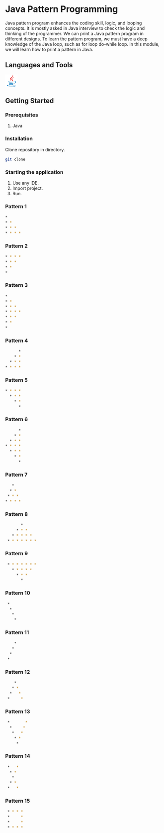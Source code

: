 # Java Pattern Programming

Java pattern program enhances the coding skill, logic, and looping concepts. It is mostly asked in Java interview to check the logic and thinking of the programmer. We can print a Java pattern program in different designs. To learn the pattern program, we must have a deep knowledge of the Java loop, such as for loop do-while loop. In this module, we will learn how to print a pattern in Java.

## Languages and Tools
<a href="https://www.java.com/en/" target="_blank"> <img src="https://raw.githubusercontent.com/devicons/devicon/master/icons/java/java-original.svg" alt="Java" width="40" height="40"/> </a>

## Getting Started

### Prerequisites

1. Java

### Installation

Clone repository in directory.

```bash
git clone 
```

### Starting the application

1. Use any IDE.
2. Import project.
3. Run.


### Pattern 1
```bash
*
* *
* * *
* * * * 
```

### Pattern 2
```bash
* * * *
* * *
* *
*
```

### Pattern 3
```bash
*
* *
* * *
* * * *
* * *
* *
*
```

### Pattern 4
```bash
      *
    * *
  * * *
* * * *

```

### Pattern 5
```bash
* * * *
  * * *
    * *
      *
```

### Pattern 6
```bash
      *
    * *
  * * *
* * * *
  * * *
    * *
      *
```

### Pattern 7
```bash
   *
  * *
 * * *
* * * *
```

### Pattern 8
```bash
       *
     * * *
   * * * * *
 * * * * * * *
```

### Pattern 9
```bash
 * * * * * * *
   * * * * *
     * * *
       *
```

### Pattern 10
```bash
 *
  *
   *
    *
```

### Pattern 11
```bash
    *
   * 
  *  
 *   
```

### Pattern 12
```bash
    *
   * *
  *   *
 *     *
```

### Pattern 13
```bash
 *       *
  *     *
   *   *
    * *
     *
```

### Pattern 14
```bash
 *   *
  * * 
   *  
  * * 
 *   *
```

### Pattern 15
```bash
 * * * *
 *     *
 *     *
 * * * * 
```
